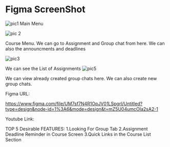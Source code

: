 # Figma ScreenShot

![pic1](https://github.com/FardinEajdani25/Assignment/assets/102754910/1d701f1c-7944-42ad-b3b7-fe089da44855)
Main Menu

![pic 2](https://github.com/FardinEajdani25/Assignment/assets/102754910/773e7e53-f3b0-49dc-8bfc-e189b17b8869)

Course Menu. We can go to Assignment and Group chat from here. We can also the announcments and deadlines

![pic3](https://github.com/FardinEajdani25/Assignment/assets/102754910/1b32cd3a-dd45-4a1d-b241-afafd8cbf296)

We can see the List of Assignments
![pic5](https://github.com/FardinEajdani25/Assignment/assets/102754910/186b5af5-ba3c-4da5-a0be-acfd94542e2e)

We can view already created group chats here. We can also create new group chats.

Figma URL:

https://www.figma.com/file/UM7sf7N4R1OpJV01LSpgrl/Untitled?type=design&node-id=1%3A6&mode=design&t=mZ5U04umcOIa2sA2-1

Youtube Link:


TOP 5 Desirable FEATURES:
1.Looking For Group Tab
2.Assignment Deadline Reminder in Course Screen
3.Quick Links in the Course List Section
